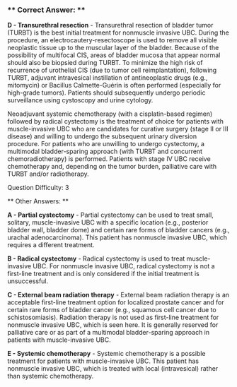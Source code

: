 ### ** Correct Answer: **

**D - Transurethral resection** - Transurethral resection of bladder tumor (TURBT) is the best initial treatment for nonmuscle invasive UBC. During the procedure, an electrocautery-resectoscope is used to remove all visible neoplastic tissue up to the muscular layer of the bladder. Because of the possibility of multifocal CIS, areas of bladder mucosa that appear normal should also be biopsied during TURBT. To minimize the high risk of recurrence of urothelial CIS (due to tumor cell reimplantation), following TURBT, adjuvant intravesical instillation of antineoplastic drugs (e.g., mitomycin) or Bacillus Calmette-Guérin is often performed (especially for high-grade tumors). Patients should subsequently undergo periodic surveillance using cystoscopy and urine cytology.

Neoadjuvant systemic chemotherapy (with a cisplatin-based regimen) followed by radical cystectomy is the treatment of choice for patients with muscle-invasive UBC who are candidates for curative surgery (stage II or III disease) and willing to undergo the subsequent urinary diversion procedure. For patients who are unwilling to undergo cystectomy, a multimodal bladder-sparing approach (with TURBT and concurrent chemoradiotherapy) is performed. Patients with stage IV UBC receive chemotherapy and, depending on the tumor burden, palliative care with TURBT and/or radiotherapy.

Question Difficulty: 3

** Other Answers: **

**A - Partial cystectomy** - Partial cystectomy can be used to treat small, solitary, muscle-invasive UBC with a specific location (e.g., posterior bladder wall, bladder dome) and certain rare forms of bladder cancers (e.g., urachal adenocarcinoma). This patient has nonmuscle invasive UBC, which requires a different treatment.

**B - Radical cystectomy** - Radical cystectomy is used to treat muscle-invasive UBC. For nonmuscle invasive UBC, radical cystectomy is not a first-line treatment and is only considered if the initial treatment is unsuccessful.

**C - External beam radiation therapy** - External beam radiation therapy is an acceptable first-line treatment option for localized prostate cancer and for certain rare forms of bladder cancer (e.g., squamous cell cancer due to schistosomiasis). Radiation therapy is not used as first-line treatment for nonmuscle invasive UBC, which is seen here. It is generally reserved for palliative care or as part of a multimodal bladder-sparing approach in patients with muscle-invasive UBC.

**E - Systemic chemotherapy** - Systemic chemotherapy is a possible treatment for patients with muscle-invasive UBC. This patient has nonmuscle invasive UBC, which is treated with local (intravesical) rather than systemic chemotherapy.

